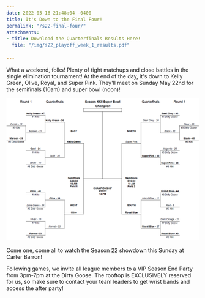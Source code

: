 ```yaml
---
date: 2022-05-16 21:48:04 -0400
title: It's Down to the Final Four!
permalink: "/s22-final-four/"
attachments:
- title: Download the Quarterfinals Results Here!
  file: "/img/s22_playoff_week_1_results.pdf"

---
```

What a weekend, folks!  Plenty of tight matchups and close battles in the single elimination tournament!  At the end of the day, it's down to Kelly Green, Olive, Royal, and Super Pink.  They'll meet on Sunday May 22nd for the semifinals (10am) and super bowl (noon)!

![](/img/s22_semifinals_results.PNG)

Come one, come all to watch the Season 22 showdown this Sunday at Carter Barron!  

Following games, we invite all league members to a VIP Season End Party from 3pm-7pm at the Dirty Goose.  The rooftop is EXCLUSIVELY reserved for us, so make sure to contact your team leaders to get wrist bands and access the after party!